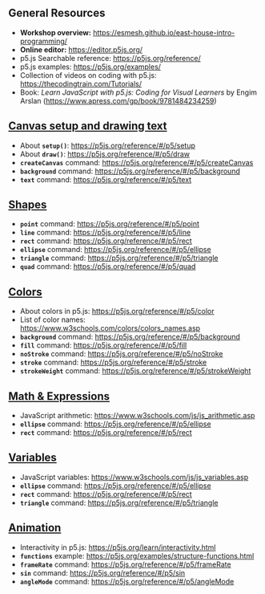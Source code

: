 ## General Resources
- **Workshop overview:** <a href="https://esmesh.github.io/east-house-intro-programming/" target="_blank">https://esmesh.github.io/east-house-intro-programming/</a>
- **Online editor:** <a href="https://editor.p5js.org/" target="_blank">https://editor.p5js.org/</a>
- p5.js Searchable reference: <a href="https://p5js.org/reference/" target="_blank">https://p5js.org/reference/</a>
- p5.js examples: <a href="https://p5js.org/examples/" target="_blank">https://p5js.org/examples/</a>
- Collection of videos on coding with p5.js: <a href="https://thecodingtrain.com/Tutorials/" target="_blank">https://thecodingtrain.com/Tutorials/</a>
- Book: *Learn JavaScript with p5.js: Coding for Visual Learners* by Engim Arslan (<a href="https://www.apress.com/gp/book/9781484234259" target="_blank">https://www.apress.com/gp/book/9781484234259</a>)

## [Canvas setup and drawing text](References/Drawing.md)
- About **`setup()`**: <a href="https://p5js.org/reference/#/p5/setup" target="_blank">https://p5js.org/reference/#/p5/setup</a>
- About **`draw()`**: <a href="https://p5js.org/reference/#/p5/draw" target="_blank">https://p5js.org/reference/#/p5/draw</a>
- **`createCanvas`** command: <a href="https://p5js.org/reference/#/p5/createCanvas" target="_blank">https://p5js.org/reference/#/p5/createCanvas</a>
- **`background`** command: <a href="https://p5js.org/reference/#/p5/background" target="_blank">https://p5js.org/reference/#/p5/background</a>
- **`text`** command: <a href="https://p5js.org/reference/#/p5/text" target="_blank">https://p5js.org/reference/#/p5/text</a>

## [Shapes](References/Shapes.md)
- **`point`** command: <a href="https://p5js.org/reference/#/p5/point" target="_blank">https://p5js.org/reference/#/p5/point</a>
- **`line`** command: <a href="https://p5js.org/reference/#/p5/line" target="_blank">https://p5js.org/reference/#/p5/line</a>
- **`rect`** command: <a href="https://p5js.org/reference/#/p5/rect" target="_blank">https://p5js.org/reference/#/p5/rect</a>
- **`ellipse`** command: <a href="https://p5js.org/reference/#/p5/ellipse" target="_blank">https://p5js.org/reference/#/p5/ellipse</a>
- **`triangle`** command: <a href="https://p5js.org/reference/#/p5/triangle" target="_blank">https://p5js.org/reference/#/p5/triangle</a>
- **`quad`** command: <a href="https://p5js.org/reference/#/p5/quad" target="_blank">https://p5js.org/reference/#/p5/quad</a>

## [Colors](References/Colors.md)
- About colors in p5.js: <a href="https://p5js.org/learn/color.html" target="_blank">https://p5js.org/reference/#/p5/color</a>
- List of color names: <a href="https://www.w3schools.com/colors/colors_names.asp" target="_blank">https://www.w3schools.com/colors/colors_names.asp</a> 
- **`background`** command: <a href="https://p5js.org/reference/#/p5/background" target="_blank">https://p5js.org/reference/#/p5/background</a>
- **`fill`** command: <a href="https://p5js.org/reference/#/p5/fill" target="_blank">https://p5js.org/reference/#/p5/fill</a>
- **`noStroke`** command: <a href="https://p5js.org/reference/#/p5/noStroke" target="_blank">https://p5js.org/reference/#/p5/noStroke</a>
- **`stroke`** command: <a href="https://p5js.org/reference/#/p5/stroke" target="_blank">https://p5js.org/reference/#/p5/stroke</a>
- **`strokeWeight`** command: <a href="https://p5js.org/reference/#/p5/strokeWeight" target="_blank">https://p5js.org/reference/#/p5/strokeWeight</a>

## [Math & Expressions](References/Expressions.md)
- JavaScript arithmetic: <a href="https://www.w3schools.com/js/js_arithmetic.asp" target="_blank">https://www.w3schools.com/js/js_arithmetic.asp</a>
- **`ellipse`** command: <a href="https://p5js.org/reference/#/p5/ellipse" target="_blank">https://p5js.org/reference/#/p5/ellipse</a>
- **`rect`** command: <a href="https://p5js.org/reference/#/p5/rect" target="_blank">https://p5js.org/reference/#/p5/rect</a>

## [Variables](References/Variables.md)
- JavaScript variables: <a href="https://www.w3schools.com/js/js_variables.asp" target="_blank">https://www.w3schools.com/js/js_variables.asp</a>
- **`ellipse`** command: <a href="https://p5js.org/reference/#/p5/ellipse" target="_blank">https://p5js.org/reference/#/p5/ellipse</a>
- **`rect`** command: <a href="https://p5js.org/reference/#/p5/rect" target="_blank">https://p5js.org/reference/#/p5/rect</a>
- **`triangle`** command: <a href="https://p5js.org/reference/#/p5/triangle" target="_blank">https://p5js.org/reference/#/p5/triangle</a>

## [Animation](References/Animation.md)
- Interactivity in p5.js: <a href="https://p5js.org/learn/interactivity.html" target="_blank">https://p5js.org/learn/interactivity.html</a>
- **`functions`** example: <a href="https://p5js.org/examples/structure-functions.html">https://p5js.org/examples/structure-functions.html</a>
- **`frameRate`** command: <a href="https://p5js.org/reference/#/p5/frameRate">https://p5js.org/reference/#/p5/frameRate</a>
- **`sin`** command: <a href="https://p5js.org/reference/#/p5/sin">https://p5js.org/reference/#/p5/sin</a>
- **`angleMode`** command: <a href="https://p5js.org/reference/#/p5/angleMode">https://p5js.org/reference/#/p5/angleMode</a>
